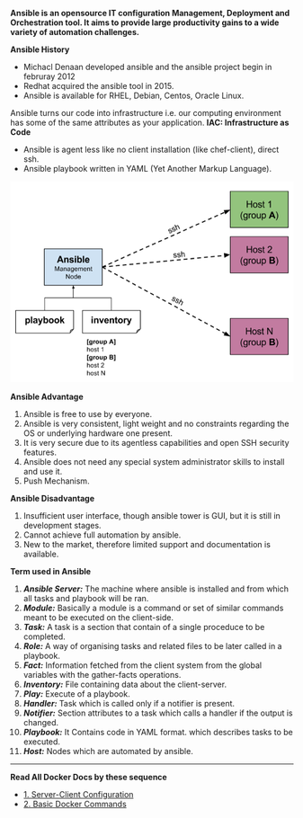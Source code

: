**Ansible is an opensource IT configuration Management, Deployment and Orchestration tool. It aims to provide large productivity gains to a wide variety of automation challenges.**

**Ansible History**
- Michacl Denaan developed ansible and the ansible project begin in februray 2012
- Redhat acquired the ansible tool in 2015.
- Ansible is available for RHEL, Debian, Centos, Oracle Linux.

Ansible turns our code into infrastructure i.e. our computing environment has some of the same attributes as your application.
**IAC: Infrastructure as Code**

- Ansible is agent less like no client installation (like chef-client), direct ssh.
- Ansible playbook written in YAML (Yet Another Markup Language).

![Alt-text](https://github.com/herrry107/ansible/blob/main/images/ansible-architecture.png)

**Ansible Advantage**
1) Ansible is free to use by everyone.
2) Ansible is very consistent, light weight and no constraints regarding the OS or underlying hardware one present.
3) It is very secure due to its agentless capabilities and open SSH security features.
4) Ansible does not need any special system administrator skills to install and use it.
5) Push Mechanism.

**Ansible Disadvantage**
1) Insufficient user interface, though ansible tower is GUI, but it is still in development stages.
2) Cannot achieve full automation by ansible.
3) New to the market, therefore limited support and documentation is available.

**Term used in Ansible**
1) ***Ansible Server:*** The machine where ansible is installed and from which all tasks and playbook will be ran.
2) ***Module:*** Basically a module is a command or set of similar commands meant to be executed on the client-side.
3) ***Task:*** A task is a section that contain of a single proceduce to be completed.
4) ***Role:*** A way of organising tasks and related files to be later called in a playbook.
5) ***Fact:*** Information fetched from the client system from the global variables with the gather-facts operations.
6) ***Inventory:*** File containing data about the client-server.
7) ***Play:*** Execute of a playbook.
8) ***Handler:*** Task which is called only if a notifier is present.
9) ***Notifier:*** Section attributes to a task which calls a handler if the output is changed.
10) ***Playbook:*** It Contains code in YAML format. which describes tasks to be executed.
11) ***Host:*** Nodes which are automated by ansible.

-------------------------------------------------------------------------------------------------------

**Read All Docker Docs by these sequence**

- [1. Server-Client Configuration](https://github.com/herrry107/ansible/tree/main/Server-Client-Configuration)
- [2. Basic Docker Commands](https://github.com/herrry107/docker/tree/main/Basic-Docker-Command)
